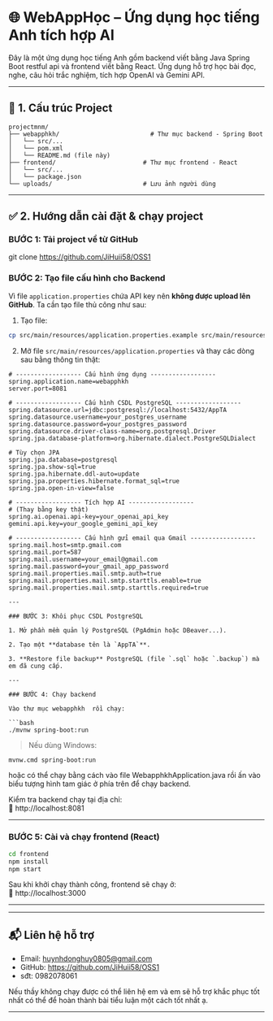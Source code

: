 # 🌐 WebAppHọc – Ứng dụng học tiếng Anh tích hợp AI

Đây là một ứng dụng học tiếng Anh gồm backend viết bằng Java Spring Boot restful api và frontend viết bằng React. Ứng dụng hỗ trợ học bài đọc, nghe, câu hỏi trắc nghiệm, tích hợp OpenAI và Gemini API.

---

## 📁 1. Cấu trúc Project

```
projectmnm/
├── webapphkh/                         # Thư mục backend - Spring Boot
│   └── src/...
│   └── pom.xml
│   └── README.md (file này)
├── frontend/                        # Thư mục frontend - React
│   └── src/...
│   └── package.json
└── uploads/                         # Lưu ảnh người dùng
```

---

## ✅ 2. Hướng dẫn cài đặt & chạy project

### BƯỚC 1: Tải project về từ GitHub


git clone https://github.com/JiHuii58/OSS1



### BƯỚC 2: Tạo file cấu hình cho Backend

Vì file `application.properties` chứa API key nên **không được upload lên GitHub**. Ta cần tạo file thủ công như sau:

1. Tạo file:
```bash
cp src/main/resources/application.properties.example src/main/resources/application.properties
```

2. Mở file `src/main/resources/application.properties` và thay các dòng sau bằng thông tin thật:

```properties
# ------------------ Cấu hình ứng dụng ------------------
spring.application.name=webapphkh
server.port=8081

# ------------------ Cấu hình CSDL PostgreSQL ------------------
spring.datasource.url=jdbc:postgresql://localhost:5432/AppTA
spring.datasource.username=your_postgres_username
spring.datasource.password=your_postgres_password
spring.datasource.driver-class-name=org.postgresql.Driver
spring.jpa.database-platform=org.hibernate.dialect.PostgreSQLDialect

# Tùy chọn JPA
spring.jpa.database=postgresql
spring.jpa.show-sql=true
spring.jpa.hibernate.ddl-auto=update
spring.jpa.properties.hibernate.format_sql=true
spring.jpa.open-in-view=false

# ------------------ Tích hợp AI ------------------
# (Thay bằng key thật)
spring.ai.openai.api-key=your_openai_api_key
gemini.api.key=your_google_gemini_api_key

# ------------------ Cấu hình gửi email qua Gmail ------------------
spring.mail.host=smtp.gmail.com
spring.mail.port=587
spring.mail.username=your_email@gmail.com
spring.mail.password=your_gmail_app_password
spring.mail.properties.mail.smtp.auth=true
spring.mail.properties.mail.smtp.starttls.enable=true
spring.mail.properties.mail.smtp.starttls.required=true

---

### BƯỚC 3: Khôi phục CSDL PostgreSQL

1. Mở phần mềm quản lý PostgreSQL (PgAdmin hoặc DBeaver...).

2. Tạo một **database tên là `AppTA`**.

3. **Restore file backup** PostgreSQL (file `.sql` hoặc `.backup`) mà em đã cung cấp.

---

### BƯỚC 4: Chạy backend

Vào thư mục webapphkh  rồi chạy:

```bash
./mvnw spring-boot:run
```

> Nếu dùng Windows:
```bash
mvnw.cmd spring-boot:run
```

hoặc có thể chạy bằng cách vào file WebapphkhApplication.java rồi ấn vào biểu tượng hình tam giác ở phía trên để chạy backend.

Kiểm tra backend chạy tại địa chỉ:  
📍 http://localhost:8081

---

### BƯỚC 5: Cài và chạy frontend (React)

```bash
cd frontend
npm install
npm start
```

Sau khi khởi chạy thành công, frontend sẽ chạy ở:  
📍 http://localhost:3000

---


---

## 📬 Liên hệ hỗ trợ

- Email: huynhdonghuy0805@gmail.com
- GitHub: https://github.com/JiHuii58/OSS1
- sđt: 0982078061

Nếu thầy không chạy được có thể liên hệ em và em sẽ hỗ trợ khắc phục tốt nhất có thể để hoàn thành bài tiểu luận một cách tốt nhất ạ.

---


